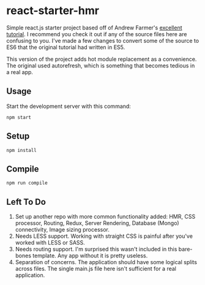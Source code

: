 react-starter-hmr
===

Simple react.js starter project based off of Andrew Farmer's [excellent
tutorial](https://github.com/ahfarmer/minimal-react-starter). I recommend you
check it out if any of the source files here are confusing to you. I've made a
few changes to convert some of the source to ES6 that the original tutorial
had written in ES5.

This version of the project adds hot module replacement as a convenience. The
original used autorefresh, which is something that becomes tedious in a real app.


Usage
---
 
Start the development server with this command:
 
```
npm start
```

 
Setup
---
 
```
npm install
```


Compile
---
 
```
npm run compile
```


Left To Do
---

1. Set up another repo with more common functionality added: HMR, CSS processor, Routing, Redux, Server
Rendering, Database (Mongo) connectivity, Image sizing processor.
2. Needs LESS support. Working with straight CSS is painful after you've worked with LESS or SASS.
3. Needs routing support. I'm surprised this wasn't included in this bare-bones template. Any app without
it is pretty useless.
4. Separation of concerns. The application should have some logical splits across files. The single main.js
file here isn't sufficient for a real application.